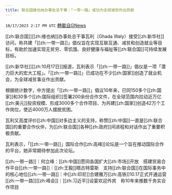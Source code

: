 ```yaml
---
title: 联合国维也纳办事处总干事：「一带一路」成功为全球减贫作出贡献
---
```

`10/17/2023 2:17 PM UTC` [轉載自GNews](https://gnews.org/articles/1846604)

[[zh:联合国]][[zh:维也纳]]办事处总干事瓦利（Ghada Waly）接受[[zh:新华社]]访问，称共建「[[zh:一带一路]]」倡仪旨在实现互联互通、减贫和创造就业等目标，有助於加速实现无贫穷、零饥饿、良好健康与福祉等[[zh:联合国]]可持续发展目标。

[[zh:新华社]][[zh:10月17日]]报道，瓦利表示「[[zh:一带一路]]」倡仪是一项「潜力巨大的宏大工程」。「[[zh:一带一路]]」已成功在不少[[zh:国家]]创造了就业机会，为全球减贫事业作出贡献。

根据统计数字，中方提出「[[zh:一带一路]]」倡议10年来，已同150多个[[zh:国家]]和30多个[[zh:国际组织]]签署200余份合作文件，在全球范围内拉动近万亿[[zh:美元]]投资规模、形成3000多个合作项目、为共建[[zh:国家]]创造42万个工作岗位，使近4000万人摆脱贫困。

瓦利又高度评价[[zh:中国]]对多边主义的支持，称赞[[zh:中国]]一直是[[zh:联合国]]的重要合作伙伴，为[[zh:联合国]]各种[[zh:政府]]间进程和对话作出了重要积极贡献。

瓦利表示，「[[zh:一带一路]]」国际合作[[zh:高峰]]论坛是一个旨在推动国际合作的平台，她非常期待参加此次论坛。

[[zh:一带一路]]｜何立峰：[[zh:中国]]愿同各国扩大[[zh:市场]]开放　搭建贸易合作平台[[zh:一带一路]]｜[[zh:王毅]]晤古特雷斯　支持[[zh:联合国]]在国际事务中的核心地位[[zh:一带一路]]｜中[[zh:印尼]]合建雅万[[zh:高铁]]10.17正式开通运营[[zh:一带一路]][[zh:峰会]]｜[[zh:习近平]]设宴欢迎外宾　称10年来推数千务实合作项目
